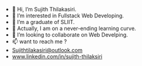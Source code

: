 - 👋 Hi, I’m Sujith Thilakasiri.
- 👀 I’m interested in Fullstack Web Developing.
- 🌱 I’m a graduate of SLIIT.
- 🌱 Actually, I am on a never-ending learning curve.
- 💞️ I’m looking to collaborate on Web Develping.
- 📫 want to reach me ?
-   Sujithtilakasiri@outlook.com
-   www.linkedin.com/in/sujith-thilaksiri

<!---
SujithThilakasiri94/SujithThilakasiri94 is a ✨ special ✨ repository because its `README.md` (this file) appears on your GitHub profile.
You can click the Preview link to take a look at your changes.
--->
